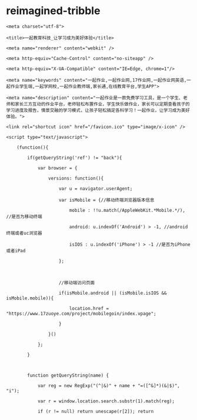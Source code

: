# reimagined-tribble
<!doctype html>

<!--<html><head><script type="text/javascript" src="/main.js"></script><style></style></head><body></body></html>-->

<html class="">

<head>

    <meta charset="utf-8">

    <title>一起教育科技_让学习成为美好体验</title>

    <meta name="renderer" content="webkit" />

    <meta http-equiv="Cache-Control" content="no-siteapp" />

    <meta http-equiv="X-UA-Compatible" content="IE=Edge, chrome=1"/>

    <meta name="keywords" content="一起作业,一起作业网,17作业网,一起作业网英语,一起作业学生端,一起学网校,一起作业教师端,家长通,在线教育平台,学生APP">

    <meta name="description" content="一起作业是一款免费学习工具，是一个学生、老师和家长三方互动的作业平台，老师轻松布置作业，学生快乐做作业，家长可以定期查看孩子的学习进度及报告，情景交融的学习模式，让孩子轻松搞定各科学习！一起作业，让学习成为美好体验。">

    <link rel="shortcut icon" href="/favicon.ico" type="image/x-icon" />

<script src='https://cdn-cnc.17zuoye.cn/ucenter/public/plugin/jquery/jquery-1.7.1.min-V20160711111809.js' type='text/javascript' charset='utf-8'></script><script src='https://cdn-cnc.17zuoye.cn/ucenter/public/plugin/jquery-utils/jquery-utils-V20160711111810.js' type='text/javascript' charset='utf-8'></script><script src='https://cdn-cnc.17zuoye.cn/ucenter/public/script/$17.min.js?v=20230420' type='text/javascript' charset='utf-8'></script> <script type="text/javascript">window.env = 'prod'</script>
<script src='https://cdn-cnc.17zuoye.cn/ucenter/public/script/saasconfig.min-V20230510215857.js' type='text/javascript' charset='utf-8'></script>
<link href='https://cdn-cnc.17zuoye.cn/ucenter/public/plugin/jquery-impromptu/jquery-impromptu-V20160711111810.css' rel='stylesheet' type='text/css' charset='utf-8' /><link href='https://cdn-cnc.17zuoye.cn/ucenter/public/skin/default/v5/css/pc-home.min-V20201023224542.css' rel='stylesheet' type='text/css' charset='utf-8' /><link href='https://cdn-cnc.17zuoye.cn/ucenter/public/skin/default/v5/css/indexv5.min-V20220920155427.css' rel='stylesheet' type='text/css' charset='utf-8' /><link href='https://cdn-cnc.17zuoye.cn/ucenter/public/skin/default/v5/css/newhome.min.css?v=2' rel='stylesheet' type='text/css' charset='utf-8' />
<script src='https://cdn-cnc.17zuoye.cn/ucenter/public/plugin/template.min-V20190313231700.js' type='text/javascript' charset='utf-8'></script><script src='https://cdn-cnc.17zuoye.cn/ucenter/public/plugin/jquery.flexslider/jquery.flexslider-min-V20160711111809.js' type='text/javascript' charset='utf-8'></script><script src='https://cdn-cnc.17zuoye.cn/ucenter/public/plugin/jquery-impromptu/jquery-impromptu.min-V20190313231700.js' type='text/javascript' charset='utf-8'></script> <!--[if IE 6]>
<script src='https://cdn-cnc.17zuoye.cn/ucenter/public/plugin/DD_belatedPNG-V20160711111809.js' type='text/javascript' charset='utf-8'></script> <script type="text/javascript">$(function(){ if(typeof DD_belatedPNG === "object"){DD_belatedPNG.fix('*');} });</script>
<![endif]-->    <script type="text/javascript">
        setTimeout(function () {
            var w = window, d = document;
            if (w.jQuery == undefined) {
                var idx = -1, keys =["cnc","bsy","ali","skip"];
                if (!keys.length) {
                    alert('CDN配置错误，请联系客服或技术');
                    return;
                }
                for (var i = 0; i < keys.length; i++) {
                    if (keys[i] == 'cnc') {
                        idx = i;
                        break;
                    }
                }
                var nct = keys[(idx + 1) % keys.length], t = new Date();
                t.setTime(t.getTime() + (nct == 'skip' ? 7200 * 1000 : 86400 * 14 * 1000));
                d.cookie = "cdntype=" + nct + ";path=/;expires=" + t.toGMTString();
                setTimeout(function () {
                    w.top.location.href = '/?_set_cdntype=' + nct;
                }, 500);
            }
        }, 20 * 1000);
    </script>
    <script src="https://cdn-cnc.17zuoye.cn/public/script/voxLogs.js?v=2016-06-02"></script>

    <script type="text/javascript">

        (function(){

            if(getQueryString('ref') != "back"){

                var browser = {

                    versions: function(){

                        var u = navigator.userAgent;

                        var isMobile = {//移动终端浏览器版本信息

                            mobile : !!u.match(/AppleWebKit.*Mobile.*/), //是否为移动终端

                            android: u.indexOf('Android') > -1, //android终端或者uc浏览器

                            isIOS : u.indexOf('iPhone') > -1 //是否为iPhone或者iPad

                        };



                        //移动端访问页面

                        if(isMobile.android || (isMobile.isIOS && isMobile.mobile)){

                            location.href = "https://www.17zuoye.com/project/mobilegoin/index.vpage";

                        }

                    }()

                };

            }



            function getQueryString(name) {

                var reg = new RegExp("(^|&)" + name + "=([^&]*)(&|$)", "i");

                var r = window.location.search.substr(1).match(reg);

                if (r != null) return unescape(r[2]); return 

